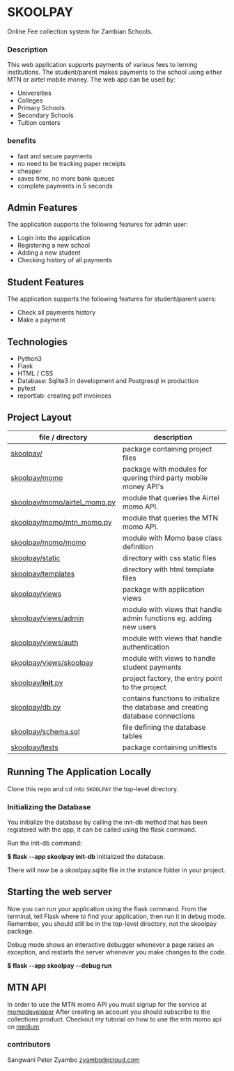 # SKOOLPAY
Online Fee collection system for Zambian Schools.
### Description 
This web application supports payments of various fees to lerning institutions. The student/parent makes payments to the school using either MTN or airtel mobile money. The web app can be used by:
- Universities
- Colleges
- Primary Schools
- Secondary Schools
- Tuition centers

### benefits
- fast and secure payments
- no need to be tracking paper receipts
- cheaper
- saves time, no more bank queues
- complete payments in 5 seconds

## Admin Features
The application supports the following features for admin user:
- Login into the application
- Registering a new school
- Adding a new student
- Checking history of all payments

## Student Features
The application supports the following features for student/parent users:
- Check all payments history
- Make a payment

## Technologies
- Python3
- Flask
- HTML / CSS
- Database: Sqlite3 in development and Postgresql in production
- pytest
- reportlab: creating pdf invoinces

## Project Layout
|file / directory | description |
|-------------------------|----------------|
|[skoolpay/](./skoolpay)|package containing project files|
|[skoolpay/momo](./skoolpay/momo)|package with modules for quering third party mobile money API's|
|[skoolpay/momo/airtel_momo.py](./skoolpay/momo/airtel_momo.py)|module that queries the Airtel momo API.|
|[skoolpay/momo/mtn_momo.py](./skoolpay/momo/mtn_momo.py)|module that queries the MTN momo API.|
|[skoolpay/momo/momo](./skoolpay/momo/momo)|module with Momo base class definition|
|[skoolpay/static](./skoolpay/static)|directory with css static files|
|[skoolpay/templates](./skoolpay/templates)|directory with html template files|
|[skoolpay/views](./skoolpay/views)|package with application views|
|[skoolpay/views/admin](./skoolpay/views/admin)|module with views that handle admin functions eg. adding new users|
|[skoolpay/views/auth](./skoolpay/views/auth)|module with views that handle authentication|
|[skoolpay/views/skoolpay](./skoolpay/views/skoolpay)|module with views to handle student payments|
|[skoolpay/__init__.py](./skoolpay/__init__.py)| project factory, the entry point to the project|
|[skoolpay/db.py](./skoolpay/db.py)| contains functions to initialize the database and creating database connections|
|[skoolpay/schema.sql](./skoolpay/schema.sql)| file defining the database tables|
|[skoolpay/tests](./skoolpay/tests)| package containing unittests|

## Running The Application Locally
Clone this repo and cd into `SKOOLPAY` the top-level directory.

### Initializing the Database
You initialize the database by calling the init-db method that has been registered with the app, it can be called using the flask command.

Run the init-db command:

**$ flask --app skoolpay init-db**
Initialized the database.

There will now be a skoolpay.sqlite file in the instance folder in your project.

## Starting the web server
Now you can run your application using the flask command. From the terminal, tell Flask where to find your application, then run it in debug mode. Remember, you should still be in the top-level directory, not the skoolpay package.

Debug mode shows an interactive debugger whenever a page raises an exception, and restarts the server whenever you make changes to the code.

**$ flask --app skoolpay --debug run**

## MTN API
In order to use the MTN momo API you must signup for the service at [momodeveloper](https://momodeveloper.mtn.com)
After creating an account you should subscribe to the collections product.
Checkout my tutorial on how to use the mtn momo api on [medium]()

### contributors
Sangwani Peter Zyambo zyambo@icloud.com
